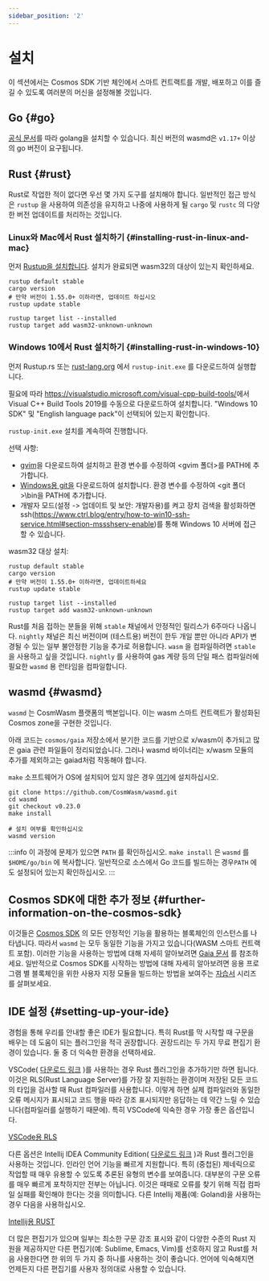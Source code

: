 ```yaml
---
sidebar_position: '2'
---
```


# 설치

이 섹션에서는 Cosmos SDK 기반 체인에서 스마트 컨트랙트를 개발, 배포하고 이를 즐길 수 있도록 여러분의 머신을 설정해볼 것입니다.

## Go {#go}

[공식 문서](https://github.com/golang/go/wiki#working-with-go)를 따라 golang을 설치할 수 있습니다. 최신 버전의 wasmd은 `v1.17+` 이상의 go 버전이 요구됩니다.

## Rust {#rust}

Rust로 작업한 적이 없다면 우선 몇 가지 도구를 설치해야 합니다. 일반적인 접근 방식은 `rustup` 을 사용하여 의존성을 유지하고 나중에 사용하게 될 `cargo` 및 `rustc` 의 다양한 버전 업데이트를 처리하는 것입니다.

### Linux와 Mac에서 Rust 설치하기 {#installing-rust-in-linux-and-mac}

먼저 [Rustup을 설치합니다](https://rustup.rs/). 설치가 완료되면 wasm32의 대상이 있는지 확인하세요.

```shell
rustup default stable
cargo version
# 만약 버전이 1.55.0+ 이하라면, 업데이트 하십시오
rustup update stable

rustup target list --installed
rustup target add wasm32-unknown-unknown
```

### Windows 10에서 Rust 설치하기 {#installing-rust-in-windows-10}

먼저 <a>Rustup.rs</a> 또는 [rust-lang.org](https://rustup.rs/) 에서 <code>rustup-init.exe</code> 를 다운로드하여 실행합니다.

필요에 따라 <a class="_active_edit_href" href="https://visualstudio.microsoft.com/visual-cpp-build-tools/">https://visualstudio.microsoft.com/visual-cpp-build-tools/</a>에서 Visual C++ Build Tools 2019를 수동으로 다운로드하여 설치합니다. "Windows 10 SDK" 및 "English language pack"이 선택되어 있는지 확인합니다.

`rustup-init.exe` 설치를 계속하여 진행합니다.

선택 사항:

- [gvim](https://www.vim.org/download.php#pc)을 다운로드하여 설치하고 환경 변수를 수정하여 &lt;gvim 폴더&gt;를 PATH에 추가합니다.
- [Windows용 git을](https://git-scm.com/download/win) 다운로드하여 설치합니다. 환경 변수를 수정하여 &lt;git 폴더&gt;\bin을 PATH에 추가합니다.
- 개발자 모드(설정 -&gt; 업데이트 및 보안: 개발자용)를 켜고 장치 검색을 활성화하면 ssh(<a class="_active_edit_href" href="https://www.ctrl.blog/entry/how-to-win10-ssh-service.html#section-mssshserv-enable">https://www.ctrl.blog/entry/how-to-win10-ssh-service.html#section-mssshserv-enable</a>)를 통해 Windows 10 서버에 접근할 수 있습니다.

wasm32 대상 설치:

```shell
rustup default stable
cargo version
# 만약 버전이 1.55.0+ 이하라면, 업데이트하세요
rustup update stable

rustup target list --installed
rustup target add wasm32-unknown-unknown
```

Rust를 처음 접하는 분들을 위해 `stable` 채널에서 안정적인 릴리스가 6주마다  나옵니다. `nightly` 채널은 최신 버전이며 (테스트용) 버전이 한두 개일 뿐만 아니라 API가 변경될 수 있는 일부 불안정한 기능을 추가로 허용합니다. `wasm` 을 컴파일하려면 `stable` 을 사용하고 싶을 것입니다. `nightly` 를 사용하여 gas 계량 등의 단일 패스 컴파일러에 필요한 `wasmd` 용 런타임을 컴파일합니다.

## wasmd {#wasmd}

`wasmd` 는 CosmWasm 플랫폼의 백본입니다. 이는 wasm 스마트 컨트랙트가 활성화된 Cosmos zone을 구현한 것입니다.

아래 코드는 `cosmos/gaia` 저장소에서 분기한 코드를 기반으로 x/wasm이 추가되고 많은 gaia 관련 파일들이 정리되었습니다. 그러나 wasmd 바이너리는 x/wasm 모듈의 추가를 제외하고는 gaiad처럼 작동해야 합니다.

`make` 소프트웨어가 OS에 설치되어 있지 않은 경우 [여기](https://stackoverflow.com/questions/32127524/how-to-install-and-use-make-in-windows)에 설치하십시오.

```shell
git clone https://github.com/CosmWasm/wasmd.git
cd wasmd
git checkout v0.23.0
make install

# 설치 여부를 확인하십시오
wasmd version
```

:::info 이 과정에 문제가 있으면 `PATH` 를 확인하십시오. `make install` 은 `wasmd` 를 `$HOME/go/bin` 에 복사합니다. 일반적으로 소스에서 Go 코드를 빌드하는 경우`PATH` 에도 설정되어 있는지 확인하십시오. :::

## Cosmos SDK에 대한 추가 정보 {#further-information-on-the-cosmos-sdk}

이것들은 [Cosmos SDK](https://github.com/cosmos/cosmos-sdk) 의 모든 안정적인 기능을 활용하는 블록체인의 인스턴스를 나타냅니다. 따라서 `wasmd` 는 모두 동일한 기능을 가지고 있습니다(WASM 스마트 컨트랙트 포함). 이러한 기능을 사용하는 방법에 대해 자세히 알아보려면 [Gaia 문서](https://github.com/cosmos/gaia/tree/main/docs/hub-tutorials) 를 참조하세요. 일반적으로 Cosmos SDK를 시작하는 방법에 대해 자세히 알아보려면 응용 프로그램 별 블록체인을 위한 사용자 지정 모듈을 빌드하는 방법을 보여주는 [자습서](https://tutorials.cosmos.network/) 시리즈를 살펴보세요.

## IDE 설정 {#setting-up-your-ide}

경험을 통해 우리를 안내할 좋은 IDE가 필요합니다. 특히 Rust를 막 시작할 때 구문을 배우는 데 도움이 되는 플러그인을 적극 권장합니다. 권장드리는 두 가지 무료 편집기 환경이 있습니다.  둘 중 더 익숙한 환경을 선택하세요.

VSCode( [다운로드 링크](https://code.visualstudio.com/download) )를 사용하는 경우 Rust 플러그인을 추가하기만 하면 됩니다. 이것은 RLS(Rust Language Server)를 가장 잘 지원하는 환경이며 저장된 모든 코드의 타입을 검사할 때 Rust 컴파일러를 사용합니다. 이렇게 하면 실제 컴파일러와 동일한 오류 메시지가 표시되고 코드 행을 따라 강조 표시되지만 응답하는 데 약간 느릴 수 있습니다(컴파일러를 실행하기 때문에). 특히 VSCode에 익숙한 경우 가장 좋은 옵션입니다.

[VSCode용 RLS](https://marketplace.visualstudio.com/items?itemName=rust-lang.rust)

다른 옵션은 Intellij IDEA Community Edition( [다운로드 링크](https://www.jetbrains.com/idea/download/) )과 Rust 플러그인을 사용하는 것입니다. 인라인 언어 기능을 빠르게 지원합니다. 특히 (중첩된) 제네릭으로 작업할 때 매우 유용할 수 있도록 추론된 유형의 변수를 보여줍니다. 대부분의 구문 오류를 매우 빠르게 포착하지만 전부는 아닙니다. 이것은 때때로 오류를 찾기 위해 직접 컴파일 실패를 확인해야 한다는 것을 의미합니다. 다른 Intellij 제품(예: Goland)을 사용하는 경우 다음을 사용하십시오.

[Intellij용 RUST](https://intellij-rust.github.io/)

더 많은 편집기가 있으며 일부는 최소한 구문 강조 표시와 같이 다양한 수준의 Rust 지원을 제공하지만 다른 편집기(예: Sublime, Emacs, Vim)를 선호하지 않고 Rust를 처음 사용한다면 한 위의 두 가지 중 하나를 사용하는 것이 좋습니다. 언어에 익숙해지면 언제든지 다른 편집기를 사용자 정의대로 사용할 수 있습니다.
